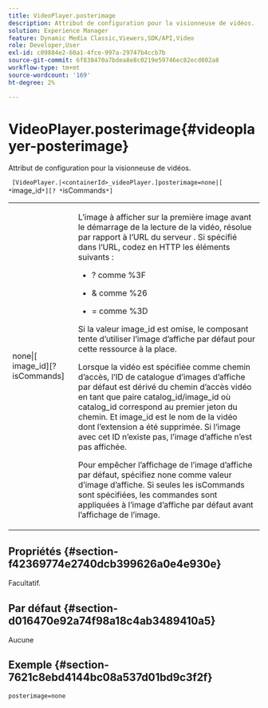 ```yaml
---
title: VideoPlayer.posterimage
description: Attribut de configuration pour la visionneuse de vidéos.
solution: Experience Manager
feature: Dynamic Media Classic,Viewers,SDK/API,Video
role: Developer,User
exl-id: c09884e2-60a1-4fce-997a-29747b4ccb7b
source-git-commit: 6f838470a7bdea8e8c0219e59746ec82ecd802a8
workflow-type: tm+mt
source-wordcount: '169'
ht-degree: 2%

---
```


# VideoPlayer.posterimage{#videoplayer-posterimage}

Attribut de configuration pour la visionneuse de vidéos.

` [VideoPlayer.|<containerId>_videoPlayer.]posterimage=none|[ *`image_id`*][? *`isCommands`*]`

<table id="table_C616483932C2482CA9794DDD7313FD7C"> 
 <tbody> 
  <tr> 
   <td colname="col1"> <p> <span class="codeph"> none|[<span class="varname"> image_id</span>][?<span class="varname"> isCommands</span>]</span> </p> </td> 
   <td colname="col2"> <p> L’image à afficher sur la première image avant le démarrage de la lecture de la vidéo, résolue par rapport à l’URL du serveur <span class="codeph"></span>. Si spécifié dans l’URL, codez en HTTP les éléments suivants : </p> <p> 
     <ul id="ul_B38A687CEFE64C68A0B2C227A68A458F"> 
      <li id="li_E7AE1BDAC17E49E0B7ACF89C5C0529F0"> <p> <span class="codeph"> ?</span> comme <span class="codeph"> %3F</span> </p> </li> 
      <li id="li_391CCF067F734480B2B4AFC9760C479A"> <p> <span class="codeph"> &amp;</span> comme <span class="codeph"> %26</span> </p> </li> 
      <li id="li_6824B66A55554C5A8B12874DCF5BFAEE"> <p> <span class="codeph"> =</span> comme <span class="codeph"> %3D</span> </p> </li> 
     </ul> </p> <p>Si la valeur <span class="codeph"><span class="varname"> image_id</span></span> est omise, le composant tente d’utiliser l’image d’affiche par défaut pour cette ressource à la place. </p> <p>Lorsque la vidéo est spécifiée comme chemin d’accès, l’ID de catalogue d’images d’affiche par défaut est dérivé du chemin d’accès vidéo en tant que paire <span class="codeph"> catalog_id/image_id</span> où <span class="codeph"> catalog_id</span> correspond au premier jeton du chemin. Et <span class="codeph"> image_id</span> est le nom de la vidéo dont l’extension a été supprimée. Si l’image avec cet ID n’existe pas, l’image d’affiche n’est pas affichée. </p> <p>Pour empêcher l’affichage de l’image d’affiche par défaut, spécifiez <span class="codeph"> none</span> comme valeur d’image d’affiche. Si seules les <span class="codeph"><span class="varname"> isCommands</span></span> sont spécifiées, les commandes sont appliquées à l’image d’affiche par défaut avant l’affichage de l’image. </p> </td> 
  </tr> 
 </tbody> 
</table>

## Propriétés {#section-f42369774e2740dcb399626a0e4e930e}

Facultatif.

## Par défaut {#section-d016470e92a74f98a18c4ab3489410a5}

Aucune

## Exemple {#section-7621c8ebd4144bc08a537d01bd9c3f2f}

```
posterimage=none
```
